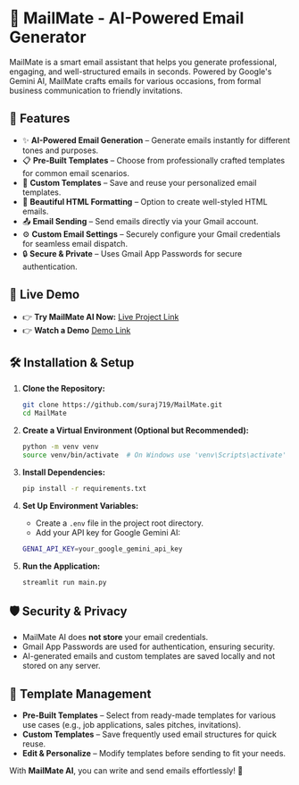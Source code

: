 # 📩 MailMate - AI-Powered Email Generator

MailMate is a smart email assistant that helps you generate professional, engaging, and well-structured emails in seconds. Powered by Google's Gemini AI, MailMate crafts emails for various occasions, from formal business communication to friendly invitations.

## 🌟 Features
- ✨ **AI-Powered Email Generation** – Generate emails instantly for different tones and purposes.
- 📋 **Pre-Built Templates** – Choose from professionally crafted templates for common email scenarios.
- 📝 **Custom Templates** – Save and reuse your personalized email templates.
- 🎨 **Beautiful HTML Formatting** – Option to create well-styled HTML emails.
- 📤 **Email Sending** – Send emails directly via your Gmail account.
- ⚙️ **Custom Email Settings** – Securely configure your Gmail credentials for seamless email dispatch.
- 🔒 **Secure & Private** – Uses Gmail App Passwords for secure authentication.

## 🚀 Live Demo
- 👉 **Try MailMate AI Now:** [Live Project Link](https://mailmate7.streamlit.app/)
- 👉 **Watch a Demo** [Demo Link](https://youtu.be/dGSK_Apgkbk)

## 🛠️ Installation & Setup

1. **Clone the Repository:**
   ```sh
   git clone https://github.com/suraj719/MailMate.git
   cd MailMate
   ```

2. **Create a Virtual Environment (Optional but Recommended):**
   ```sh
   python -m venv venv
   source venv/bin/activate  # On Windows use 'venv\Scripts\activate'
   ```

3. **Install Dependencies:**
   ```sh
   pip install -r requirements.txt
   ```

4. **Set Up Environment Variables:**
   - Create a `.env` file in the project root directory.
   - Add your API key for Google Gemini AI:
   
   ```sh
   GENAI_API_KEY=your_google_gemini_api_key
   ```

5. **Run the Application:**
   ```sh
   streamlit run main.py
   ```

## 🛡️ Security & Privacy
- MailMate AI does **not store** your email credentials.
- Gmail App Passwords are used for authentication, ensuring security.
- AI-generated emails and custom templates are saved locally and not stored on any server.

## 📂 Template Management
- **Pre-Built Templates** – Select from ready-made templates for various use cases (e.g., job applications, sales pitches, invitations).
- **Custom Templates** – Save frequently used email structures for quick reuse.
- **Edit & Personalize** – Modify templates before sending to fit your needs.

With **MailMate AI**, you can write and send emails effortlessly! 🚀

